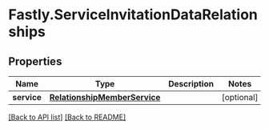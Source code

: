 # Fastly.ServiceInvitationDataRelationships

## Properties

Name | Type | Description | Notes
------------ | ------------- | ------------- | -------------
**service** | [**RelationshipMemberService**](RelationshipMemberService.md) |  | [optional] 


[[Back to API list]](../../README.md#endpoints) [[Back to README]](../../README.md)
